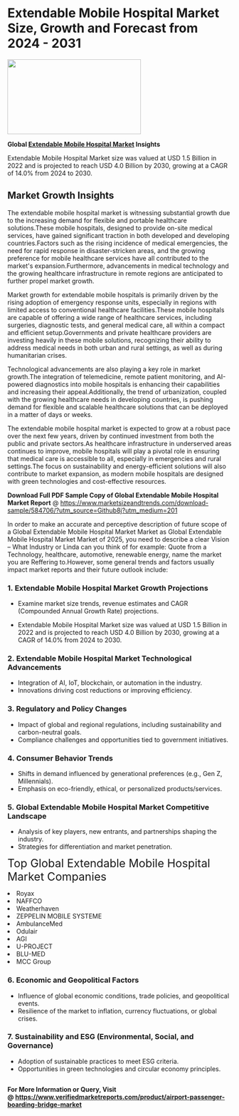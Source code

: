 <H1>Extendable Mobile Hospital Market Size, Growth and Forecast from 2024 - 2031</H1><img class="aligncenter size-medium wp-image-584254" src="https://thirdeyenews.in/wp-content/uploads/2024/09/Global-Market-Research-300x168.jpeg" alt="" width="300" height="168" /><p><strong>Global&nbsp;<a href="https://www.marketsizeandtrends.com/download-sample/584706/?utm_source=Github8j?utm_medium=201">Extendable Mobile Hospital Market</a> Insights</strong></p><p>Extendable Mobile Hospital Market size was valued at USD 1.5 Billion in 2022 and is projected to reach USD 4.0 Billion by 2030, growing at a CAGR of 14.0% from 2024 to 2030.</p><p><h2>Market Growth Insights</h2> <p>The extendable mobile hospital market is witnessing substantial growth due to the increasing demand for flexible and portable healthcare solutions.These mobile hospitals, designed to provide on-site medical services, have gained significant traction in both developed and developing countries.Factors such as the rising incidence of medical emergencies, the need for rapid response in disaster-stricken areas, and the growing preference for mobile healthcare services have all contributed to the market's expansion.Furthermore, advancements in medical technology and the growing healthcare infrastructure in remote regions are anticipated to further propel market growth.</p> <p>Market growth for extendable mobile hospitals is primarily driven by the rising adoption of emergency response units, especially in regions with limited access to conventional healthcare facilities.These mobile hospitals are capable of offering a wide range of healthcare services, including surgeries, diagnostic tests, and general medical care, all within a compact and efficient setup.Governments and private healthcare providers are investing heavily in these mobile solutions, recognizing their ability to address medical needs in both urban and rural settings, as well as during humanitarian crises.</p> <p>Technological advancements are also playing a key role in market growth.The integration of telemedicine, remote patient monitoring, and AI-powered diagnostics into mobile hospitals is enhancing their capabilities and increasing their appeal.Additionally, the trend of urbanization, coupled with the growing healthcare needs in developing countries, is pushing demand for flexible and scalable healthcare solutions that can be deployed in a matter of days or weeks.</p> <p>The extendable mobile hospital market is expected to grow at a robust pace over the next few years, driven by continued investment from both the public and private sectors.As healthcare infrastructure in underserved areas continues to improve, mobile hospitals will play a pivotal role in ensuring that medical care is accessible to all, especially in emergencies and rural settings.The focus on sustainability and energy-efficient solutions will also contribute to market expansion, as modern mobile hospitals are designed with green technologies and cost-effective resources.</p> <p><span class=""><strong>Download Full PDF Sample Copy of Global Extendable Mobile Hospital Market Report</strong> @ <a href="https://www.marketsizeandtrends.com/download-sample/584706/?utm_source=Github8j?utm_medium=201" target="_blank">https://www.marketsizeandtrends.com/download-sample/584706/?utm_source=Github8j?utm_medium=201</a></span></p><p>In order to make an accurate and perceptive description of future scope of a Global&nbsp;Extendable Mobile Hospital Market Market as Global&nbsp;Extendable Mobile Hospital Market Market of 2025, you need to describe a clear Vision &ndash; What Industry or Linda can you think of for example: Quote from a Technology, healthcare, automotive, renewable energy, name the market you are Reffering to.However, some general trends and factors usually impact market reports and their future outlook include:</p><h3>1.&nbsp;<strong>Extendable Mobile Hospital Market Growth Projections</strong></h3><ul><li>Examine market size trends, revenue estimates and CAGR (Compounded Annual Growth Rate) projections.</li><li><p>Extendable Mobile Hospital Market size was valued at USD 1.5 Billion in 2022 and is projected to reach USD 4.0 Billion by 2030, growing at a CAGR of 14.0% from 2024 to 2030.</p></li></ul><h3>2.&nbsp;<strong>Extendable Mobile Hospital Market Technological Advancements</strong></h3><ul><li>Integration of AI, IoT, blockchain, or automation in the industry.</li><li>Innovations driving cost reductions or improving efficiency.</li></ul><h3>3.&nbsp;<strong>Regulatory and Policy Changes</strong></h3><ul><li>Impact of global and regional regulations, including sustainability and carbon-neutral goals.</li><li>Compliance challenges and opportunities tied to government initiatives.</li></ul><h3>4.&nbsp;<strong>Consumer Behavior Trends</strong></h3><ul><li>Shifts in demand influenced by generational preferences (e.g., Gen Z, Millennials).</li><li>Emphasis on eco-friendly, ethical, or personalized products/services.</li></ul><h3>5.&nbsp;<strong>Global Extendable Mobile Hospital Market Competitive Landscape</strong></h3><ul><li>Analysis of key players, new entrants, and partnerships shaping the industry.</li><li>Strategies for differentiation and market penetration.</li></ul><p data-pm-slice="1 1 []"><span style="color: inherit; font-family: inherit; font-size: 25px;">Top Global Extendable Mobile Hospital Market Companies</span></p><div class="" data-test-id=""><p><li>Royax</li><li> NAFFCO</li><li> Weatherhaven</li><li> ZEPPELIN MOBILE SYSTEME</li><li> AmbulanceMed</li><li> Odulair</li><li> AGI</li><li> U-PROJECT</li><li> BLU-MED</li><li> MCC Group</li></p></div><h3>6.&nbsp;<strong>Economic and Geopolitical Factors</strong></h3><ul><li>Influence of global economic conditions, trade policies, and geopolitical events.</li><li>Resilience of the market to inflation, currency fluctuations, or global crises.</li></ul><h3>7.&nbsp;<strong>Sustainability and ESG (Environmental, Social, and Governance)</strong></h3><ul><li>Adoption of sustainable practices to meet ESG criteria.</li><li>Opportunities in green technologies and circular economy principles.</li></ul><h2><strong style="font-size: 14px;">For More Information or Query, Visit @&nbsp;</strong><a style="background-color: #ffffff; font-size: 14px;" href="https://www.marketsizeandtrends.com/report/extendable-mobile-hospital-market/" target="_blank">https://www.verifiedmarketreports.com/product/airport-passenger-boarding-bridge-market</a></h2>